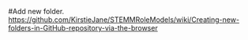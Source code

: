 #Add new folder. https://github.com/KirstieJane/STEMMRoleModels/wiki/Creating-new-folders-in-GitHub-repository-via-the-browser
